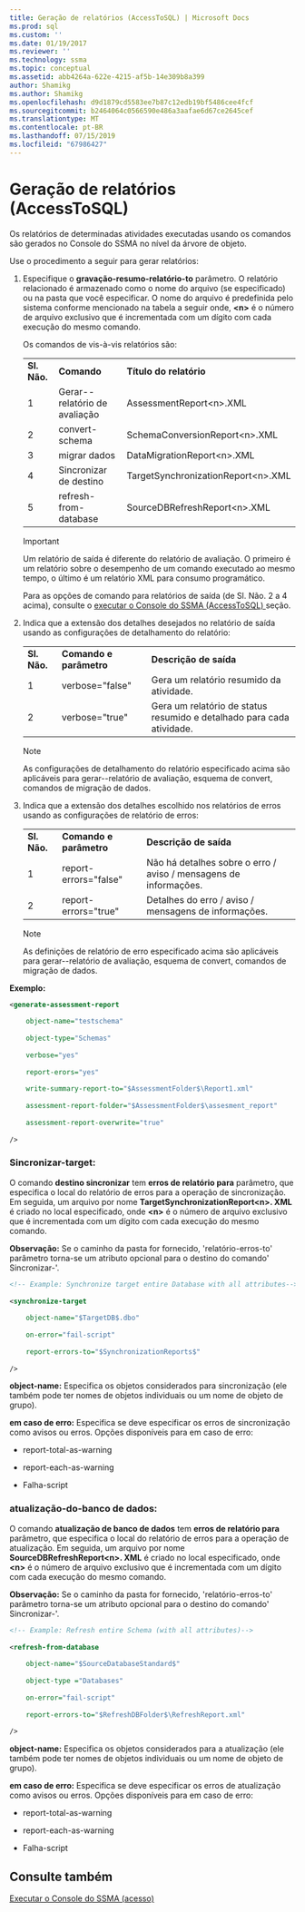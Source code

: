 ```yaml
---
title: Geração de relatórios (AccessToSQL) | Microsoft Docs
ms.prod: sql
ms.custom: ''
ms.date: 01/19/2017
ms.reviewer: ''
ms.technology: ssma
ms.topic: conceptual
ms.assetid: abb4264a-622e-4215-af5b-14e309b8a399
author: Shamikg
ms.author: Shamikg
ms.openlocfilehash: d9d1879cd5583ee7b87c12edb19bf5486cee4fcf
ms.sourcegitcommit: b2464064c0566590e486a3aafae6d67ce2645cef
ms.translationtype: MT
ms.contentlocale: pt-BR
ms.lasthandoff: 07/15/2019
ms.locfileid: "67986427"
---
```

# <a name="generating-reports-accesstosql"></a>Geração de relatórios (AccessToSQL)
Os relatórios de determinadas atividades executadas usando os comandos são gerados no Console do SSMA no nível da árvore de objeto.  
  
Use o procedimento a seguir para gerar relatórios:  
  
1.  Especifique o **gravação-resumo-relatório-to** parâmetro. O relatório relacionado é armazenado como o nome do arquivo (se especificado) ou na pasta que você especificar. O nome do arquivo é predefinida pelo sistema conforme mencionado na tabela a seguir onde, **&lt;n&gt;** é o número de arquivo exclusivo que é incrementada com um dígito com cada execução do mesmo comando.  
  
    Os comandos de vis-à-vis relatórios são:  
  
    ||||  
    |-|-|-|  
    |**Sl. Não.**|**Comando**|**Título do relatório**|  
    |1|Gerar--relatório de avaliação|AssessmentReport&lt;n&gt;.XML|  
    |2|convert-schema|SchemaConversionReport&lt;n&gt;.XML|  
    |3|migrar dados|DataMigrationReport&lt;n&gt;.XML|  
    |4|Sincronizar de destino|TargetSynchronizationReport&lt;n&gt;.XML|  
    |5|refresh-from-database|SourceDBRefreshReport&lt;n&gt;.XML|  
  
    > [!IMPORTANT]  
    > Um relatório de saída é diferente do relatório de avaliação. O primeiro é um relatório sobre o desempenho de um comando executado ao mesmo tempo, o último é um relatório XML para consumo programático.  
  
    Para as opções de comando para relatórios de saída (de Sl. Não. 2 a 4 acima), consulte o [executar o Console do SSMA &#40;AccessToSQL&#41; ](../../ssma/access/executing-the-ssma-console-accesstosql.md) seção.  
  
2.  Indica que a extensão dos detalhes desejados no relatório de saída usando as configurações de detalhamento do relatório:  
  
    ||||  
    |-|-|-|  
    |**Sl. Não.**|**Comando e parâmetro**|**Descrição de saída**|  
    |1|verbose="false"|Gera um relatório resumido da atividade.|  
    |2|verbose="true"|Gera um relatório de status resumido e detalhado para cada atividade.|  
  
    > [!NOTE]  
    > As configurações de detalhamento do relatório especificado acima são aplicáveis para gerar--relatório de avaliação, esquema de convert, comandos de migração de dados.  
  
3.  Indica que a extensão dos detalhes escolhido nos relatórios de erros usando as configurações de relatório de erros:  
  
    ||||  
    |-|-|-|  
    |**Sl. Não.**|**Comando e parâmetro**|**Descrição de saída**|  
    |1|report-errors="false"|Não há detalhes sobre o erro / aviso / mensagens de informações.|  
    |2|report-errors="true"|Detalhes do erro / aviso / mensagens de informações.|  
  
    > [!NOTE]  
    > As definições de relatório de erro especificado acima são aplicáveis para gerar--relatório de avaliação, esquema de convert, comandos de migração de dados.  
  
**Exemplo:**  
  
```xml  
<generate-assessment-report  
  
    object-name="testschema"  
  
    object-type="Schemas"  
  
    verbose="yes"  
  
    report-erors="yes"  
  
    write-summary-report-to="$AssessmentFolder$\Report1.xml"  
  
    assessment-report-folder="$AssessmentFolder$\assesment_report"  
  
    assessment-report-overwrite="true"  
  
/>  
```  
  
### <a name="synchronize-target"></a>Sincronizar-target:  
O comando **destino sincronizar** tem **erros de relatório para** parâmetro, que especifica o local do relatório de erros para a operação de sincronização. Em seguida, um arquivo por nome **TargetSynchronizationReport&lt;n&gt;. XML** é criado no local especificado, onde **&lt;n&gt;** é o número de arquivo exclusivo que é incrementada com um dígito com cada execução do mesmo comando.  
  
**Observação:** Se o caminho da pasta for fornecido, 'relatório-erros-to' parâmetro torna-se um atributo opcional para o destino do comando' Sincronizar-'.  
  
```xml  
<!-- Example: Synchronize target entire Database with all attributes-->  
  
<synchronize-target  
  
    object-name="$TargetDB$.dbo"  
  
    on-error="fail-script"  
  
    report-errors-to="$SynchronizationReports$"  
  
/>  
```  
**object-name:** Especifica os objetos considerados para sincronização (ele também pode ter nomes de objetos individuais ou um nome de objeto de grupo).  
  
**em caso de erro:** Especifica se deve especificar os erros de sincronização como avisos ou erros. Opções disponíveis para em caso de erro:  
  
-   report-total-as-warning  
  
-   report-each-as-warning  
  
-   Falha-script  
  
### <a name="refresh-from-database"></a>atualização-do-banco de dados:  
O comando **atualização de banco de dados** tem **erros de relatório para** parâmetro, que especifica o local do relatório de erros para a operação de atualização. Em seguida, um arquivo por nome **SourceDBRefreshReport&lt;n&gt;. XML** é criado no local especificado, onde **&lt;n&gt;** é o número de arquivo exclusivo que é incrementada com um dígito com cada execução do mesmo comando.  
  
**Observação:** Se o caminho da pasta for fornecido, 'relatório-erros-to' parâmetro torna-se um atributo opcional para o destino do comando' Sincronizar-'.  
  
```xml  
<!-- Example: Refresh entire Schema (with all attributes)-->  
  
<refresh-from-database  
  
    object-name="$SourceDatabaseStandard$"  
  
    object-type ="Databases"  
  
    on-error="fail-script"  
  
    report-errors-to="$RefreshDBFolder$\RefreshReport.xml"  
  
/>  
```  
**object-name:** Especifica os objetos considerados para a atualização (ele também pode ter nomes de objetos individuais ou um nome de objeto de grupo).  
  
**em caso de erro:** Especifica se deve especificar os erros de atualização como avisos ou erros. Opções disponíveis para em caso de erro:  
  
-   report-total-as-warning  
  
-   report-each-as-warning  
  
-   Falha-script  
  
## <a name="see-also"></a>Consulte também  
[Executar o Console do SSMA (acesso)](https://msdn.microsoft.com/aa1bf665-8dc0-4259-b36f-46ae67197a43)  
  
